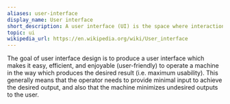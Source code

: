 ```yaml
---
aliases: user-interface
display_name: User interface
short_description: A user interface (UI) is the space where interactions between humans and machines occur.
topic: ui
wikipedia_url: https://en.wikipedia.org/wiki/User_interface
---
```

The goal of user interface design is to produce a user interface which makes it easy, efficient, and enjoyable (user-friendly) to operate a machine in the way which produces the desired result (i.e. maximum usability). This generally means that the operator needs to provide minimal input to achieve the desired output, and also that the machine minimizes undesired outputs to the user.
